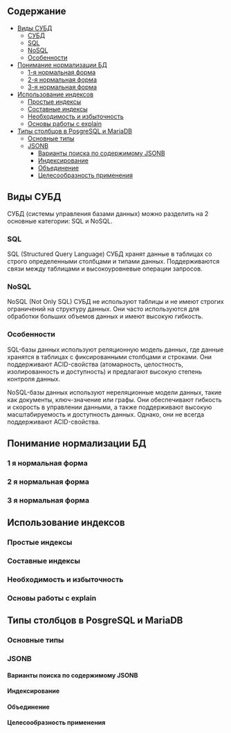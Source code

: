 ## Содержание

- [Виды СУБД](#Виды-СУБД)
  - [СУБД](#СУБД)
  - [SQL](#SQL)
  - [NoSQL](#NoSQL)
  - [Особенности](#Особенности)
- [Понимание нормализации БД](#Понимание-нормализации-БД)
    - [1-я нормальная форма](#1-я-нормальная-форма)
    - [2-я нормальная форма](#2-я-нормальная-форма)
    - [3-я нормальная форма](#3-я-нормальная-форма)
- [Использование индексов](#Использование-индексов)
    - [Простые индексы](#Простые-индексы)
    - [Составные индексы](#Составные-индексы)
    - [Необходимость и избыточность](#необходимость-и-избыточность)
    - [Основы работы с explain](#Основы-работы-с-explain)
- [Типы столбцов в PosgreSQL и MariaDB](#Типы-столбцов-в-PosgreSQL-и-MariaDB)
    - [Основные типы](#сновные-типы)
    - [JSONB](#JSONB)
        - [Варианты поиска по содержимому JSONB](#Варианты-поиска-по-содержимому-JSONB)
        - [Индексирование](#Индексирование)
        - [Объединение](#Объединение)
        - [Целесообразность применения](#Целесообразность-применения)


## Виды СУБД
СУБД (системы управления базами данных) можно разделить на 2 основные категории: SQL и NoSQL.

### SQL
SQL (Structured Query Language) СУБД хранят данные в таблицах со строго определенными столбцами и типами данных. 
Поддерживаются связи между таблицами и высокоуровневые операции запросов.

### NoSQL
NoSQL (Not Only SQL) СУБД не используют таблицы и не имеют строгих ограничений на структуру данных.
Они часто используются для обработки больших объемов данных и имеют высокую гибкость.

### Особенности
SQL-базы данных используют реляционную модель данных, где данные хранятся в таблицах с фиксированными столбцами и строками. 
Они поддерживают ACID-свойства (атомарность, целостность, изолированность и доступность) и предлагают высокую степень контроля данных.

NoSQL-базы данных используют нереляционные модели данных, такие как документы, ключ-значение или графы.
Они обеспечивают гибкость и скорость в управлении данными, а также поддерживают высокую масштабируемость и
доступность данных. Однако, они не всегда поддерживают ACID-свойства.


## Понимание нормализации БД
### 1 я нормальная форма
### 2 я нормальная форма
### 3 я нормальная форма


## Использование индексов
### Простые индексы
### Составные индексы
### Необходимость и избыточность
### Основы работы с explain


## Типы столбцов в PosgreSQL и MariaDB
### Основные типы
### JSONB
#### Варианты поиска по содержимому JSONB
#### Индексирование
#### Объединение
#### Целесообразность применения
